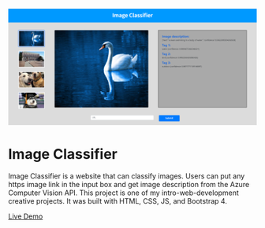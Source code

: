 ![](/img/screenshot.png)
# Image Classifier
Image Classifier is a website that can classify images. Users can put any https image link in the input box and get image description from the Azure Computer Vision API. This project is one of my intro-web-development creative projects. It was built with HTML, CSS, JS, and Bootstrap 4.

[Live Demo]()
